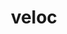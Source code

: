 ---
title: "veloc"
layout: cache
categories: [package, develop-2024-02-25]
meta: {"versions": ["1.7"], "compilers": ["cce@=15.0.1", "gcc@=10.3.0", "gcc@=11.1.0", "gcc@=11.4.0", "gcc@=9.4.0", "oneapi@=2024.0.0"], "oss": ["rhel8", "sle_hpc15", "ubuntu20.04", "ubuntu22.04"], "platforms": ["linux"], "targets": ["neoverse_v1", "neoverse_v2", "ppc64le", "x86_64_v3", "x86_64_v4", "zen4"], "stacks": ["data-vis-sdk", "e4s", "e4s-cray-rhel", "e4s-cray-sles", "e4s-neoverse-v2", "e4s-neoverse_v1", "e4s-oneapi", "e4s-power", "root"], "num_specs": 10, "num_specs_by_stack": {"root": 10, "e4s-cray-rhel": 1, "e4s-cray-sles": 1, "e4s-neoverse_v1": 1, "e4s-power": 1, "data-vis-sdk": 2, "e4s": 2, "e4s-neoverse-v2": 1, "e4s-oneapi": 1}}
spec_details: [{"hash": "enx6eheojbiiip2eoazniwbdphg43xju", "compiler": "cce@=15.0.1", "versions": ["1.7"], "os": "rhel8", "platform": "linux", "target": "zen4", "variants": ["build_system=cmake", "build_type=Release", "generator=make", "~ipo"], "stacks": ["root", "e4s-cray-rhel"], "size": "-", "tarball": "https://binaries.spack.io/releases/develop-2024-02-25/build_cache/linux-rhel8-zen4/cce-15.0.1/veloc-1.7/linux-rhel8-zen4-cce-15.0.1-veloc-1.7-enx6eheojbiiip2eoazniwbdphg43xju.spack"}, {"hash": "kqhjp4v6tiiz3tgte4om5gdq7txm4wmd", "compiler": "gcc@=10.3.0", "versions": ["1.7"], "os": "sle_hpc15", "platform": "linux", "target": "x86_64_v4", "variants": ["build_system=cmake", "build_type=Release", "generator=make", "~ipo"], "stacks": ["root", "e4s-cray-sles"], "size": "-", "tarball": "https://binaries.spack.io/releases/develop-2024-02-25/build_cache/linux-sle_hpc15-x86_64_v4/gcc-10.3.0/veloc-1.7/linux-sle_hpc15-x86_64_v4-gcc-10.3.0-veloc-1.7-kqhjp4v6tiiz3tgte4om5gdq7txm4wmd.spack"}, {"hash": "ivxgas4xdz5l22vuura4y26zhgedj7r3", "compiler": "gcc@=11.4.0", "versions": ["1.7"], "os": "ubuntu20.04", "platform": "linux", "target": "neoverse_v1", "variants": ["build_system=cmake", "build_type=Release", "generator=make", "~ipo"], "stacks": ["root", "e4s-neoverse_v1"], "size": "-", "tarball": "https://binaries.spack.io/releases/develop-2024-02-25/build_cache/linux-ubuntu20.04-neoverse_v1/gcc-11.4.0/veloc-1.7/linux-ubuntu20.04-neoverse_v1-gcc-11.4.0-veloc-1.7-ivxgas4xdz5l22vuura4y26zhgedj7r3.spack"}, {"hash": "4pajayyhpdexuk4qfg3fubhr2ktpzmz4", "compiler": "gcc@=9.4.0", "versions": ["1.7"], "os": "ubuntu20.04", "platform": "linux", "target": "ppc64le", "variants": ["build_system=cmake", "build_type=Release", "generator=make", "~ipo"], "stacks": ["root", "e4s-power"], "size": "-", "tarball": "https://binaries.spack.io/releases/develop-2024-02-25/build_cache/linux-ubuntu20.04-ppc64le/gcc-9.4.0/veloc-1.7/linux-ubuntu20.04-ppc64le-gcc-9.4.0-veloc-1.7-4pajayyhpdexuk4qfg3fubhr2ktpzmz4.spack"}, {"hash": "h2y5ysd4flk4qiokqhx5exmvutdxaife", "compiler": "gcc@=11.1.0", "versions": ["1.7"], "os": "ubuntu20.04", "platform": "linux", "target": "x86_64_v3", "variants": ["build_system=cmake", "build_type=Release", "generator=make", "~ipo"], "stacks": ["data-vis-sdk", "root"], "size": "-", "tarball": "https://binaries.spack.io/releases/develop-2024-02-25/build_cache/linux-ubuntu20.04-x86_64_v3/gcc-11.1.0/veloc-1.7/linux-ubuntu20.04-x86_64_v3-gcc-11.1.0-veloc-1.7-h2y5ysd4flk4qiokqhx5exmvutdxaife.spack"}, {"hash": "pdhy67fqjrl4xetzp2hajkltgviicytb", "compiler": "gcc@=11.1.0", "versions": ["1.7"], "os": "ubuntu20.04", "platform": "linux", "target": "x86_64_v3", "variants": ["build_system=cmake", "build_type=Release", "generator=make", "~ipo"], "stacks": ["data-vis-sdk", "root"], "size": "-", "tarball": "https://binaries.spack.io/releases/develop-2024-02-25/build_cache/linux-ubuntu20.04-x86_64_v3/gcc-11.1.0/veloc-1.7/linux-ubuntu20.04-x86_64_v3-gcc-11.1.0-veloc-1.7-pdhy67fqjrl4xetzp2hajkltgviicytb.spack"}, {"hash": "o4g47uf3ijq2prnmxxelovdcw7keuz6m", "compiler": "gcc@=11.4.0", "versions": ["1.7"], "os": "ubuntu20.04", "platform": "linux", "target": "x86_64_v3", "variants": ["build_system=cmake", "build_type=Release", "generator=make", "~ipo"], "stacks": ["root", "e4s"], "size": "-", "tarball": "https://binaries.spack.io/releases/develop-2024-02-25/build_cache/linux-ubuntu20.04-x86_64_v3/gcc-11.4.0/veloc-1.7/linux-ubuntu20.04-x86_64_v3-gcc-11.4.0-veloc-1.7-o4g47uf3ijq2prnmxxelovdcw7keuz6m.spack"}, {"hash": "wyd7zhbr4ln5qasefelpstjy24xkqhio", "compiler": "gcc@=11.4.0", "versions": ["1.7"], "os": "ubuntu20.04", "platform": "linux", "target": "x86_64_v3", "variants": ["build_system=cmake", "build_type=Release", "generator=make", "~ipo"], "stacks": ["root", "e4s"], "size": "-", "tarball": "https://binaries.spack.io/releases/develop-2024-02-25/build_cache/linux-ubuntu20.04-x86_64_v3/gcc-11.4.0/veloc-1.7/linux-ubuntu20.04-x86_64_v3-gcc-11.4.0-veloc-1.7-wyd7zhbr4ln5qasefelpstjy24xkqhio.spack"}, {"hash": "m7jx2oygrm2lsusjk6zvg7ci5p3ebv7x", "compiler": "gcc@=11.4.0", "versions": ["1.7"], "os": "ubuntu22.04", "platform": "linux", "target": "neoverse_v2", "variants": ["build_system=cmake", "build_type=Release", "generator=make", "~ipo"], "stacks": ["root", "e4s-neoverse-v2"], "size": "-", "tarball": "https://binaries.spack.io/releases/develop-2024-02-25/build_cache/linux-ubuntu22.04-neoverse_v2/gcc-11.4.0/veloc-1.7/linux-ubuntu22.04-neoverse_v2-gcc-11.4.0-veloc-1.7-m7jx2oygrm2lsusjk6zvg7ci5p3ebv7x.spack"}, {"hash": "uil2onhc3qanvs4ofrht7n7lz3fycawo", "compiler": "oneapi@=2024.0.0", "versions": ["1.7"], "os": "ubuntu22.04", "platform": "linux", "target": "x86_64_v3", "variants": ["build_system=cmake", "build_type=Release", "generator=make", "~ipo"], "stacks": ["root", "e4s-oneapi"], "size": "-", "tarball": "https://binaries.spack.io/releases/develop-2024-02-25/build_cache/linux-ubuntu22.04-x86_64_v3/oneapi-2024.0.0/veloc-1.7/linux-ubuntu22.04-x86_64_v3-oneapi-2024.0.0-veloc-1.7-uil2onhc3qanvs4ofrht7n7lz3fycawo.spack"}]
---
